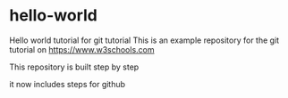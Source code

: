 # hello-world
Hello world tutorial for git tutorial
This is an example repository for the git tutorial on https://www.w3schools.com

This repository is built step by step

it now includes steps for github
